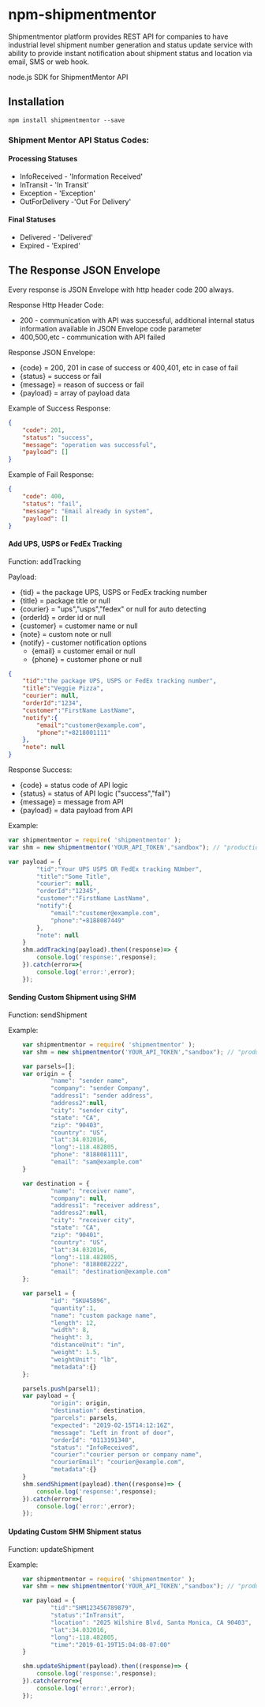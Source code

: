 # npm-shipmentmentor

Shipmentmentor platform provides REST API for companies to have industrial level shipment number generation and status update service with ability to provide instant notification about shipment status and location via email, SMS or web hook.

node.js SDK for ShipmentMentor API
## Installation
```
npm install shipmentmentor --save
```

### Shipment Mentor API Status Codes:

#### Processing Statuses 
  - InfoReceived - 'Information Received'
  - InTransit - 'In Transit'
  - Exception - 'Exception'
  - OutForDelivery -'Out For Delivery'
  
#### Final Statuses 
  - Delivered - 'Delivered'
  - Expired - 'Expired'  

## The Response JSON Envelope

Every response is JSON Envelope with http header code 200 always.  

Response Http Header Code:
  - 200 - communication with API was successful, additional internal status information available in JSON Envelope code parameter
  - 400,500,etc - communication with API failed
  
Response JSON Envelope:
  - {code} = 200, 201 in case of success or 400,401, etc in case of fail
  - {status} = success or fail
  - {message} = reason of success or fail
  - {payload} = array of payload data
  
Example of Success Response:  

```json
{
    "code": 201,
    "status": "success",
    "message": "operation was successful",
    "payload": []
}
```

Example of Fail Response:  

```json
{
    "code": 400,
    "status": "fail",
    "message": "Email already in system",
    "payload": []
}
```
  
#### Add UPS, USPS or FedEx Tracking

Function: addTracking

Payload:
  - {tid} = the package UPS, USPS or FedEx tracking number
  - {title} = package title or null
  - {courier} = "ups","usps","fedex" or null for auto detecting  
  - {orderId} = order id or null  
  - {customer} = customer name or null
  - {note} = custom note or null 
  - {notify} - customer notification options
	- {email} = customer email or null
	- {phone} = customer phone or null    

```json
{
    "tid":"the package UPS, USPS or FedEx tracking number",
    "title":"Veggie Pizza",
    "courier": null, 
    "orderId":"1234",
    "customer":"FirstName LastName",
    "notify":{
        "email":"customer@example.com",
        "phone":"+8218001111"
    },
    "note": null   
}
```

Response Success:

  - {code} = status code of API logic
  - {status} = status of API logic ("success","fail")
  - {message} = message from API
  - {payload} = data payload from API

Example:

```javascript
var shipmentmentor = require( 'shipmentmentor' );
var shm = new shipmentmentor('YOUR_API_TOKEN',"sandbox"); // "production"

var payload = {
        "tid":"Your UPS USPS OR FedEx tracking NUmber",
        "title":"Some Title", 
        "courier": null, 
        "orderId":"12345",
        "customer":"FirstName LastName",
        "notify":{
            "email":"customer@example.com",
            "phone":"+8188087449"
        },
        "note": null
    }                 
    shm.addTracking(payload).then((response)=> {
        console.log('response:',response);
    }).catch(error=>{
        console.log('error:',error);
    });
```  

#### Sending Custom Shipment using SHM

Function: sendShipment

Example:

```javascript
    var shipmentmentor = require( 'shipmentmentor' );
    var shm = new shipmentmentor('YOUR_API_TOKEN',"sandbox"); // "production"

    var parsels=[];
    var origin = {
            "name": "sender name",
            "company": "sender Company",
            "address1": "sender address",
            "address2":null,
            "city": "sender city",
            "state": "CA",
            "zip": "90403",
            "country": "US",
            "lat":34.032016,
            "long":-118.482805,
            "phone": "8188081111",
            "email": "sam@example.com"                          
    }

    var destination = {
            "name": "receiver name",
            "company": null,
            "address1": "receiver address",
            "address2":null,
            "city": "receiver city",
            "state": "CA",
            "zip": "90401",
            "country": "US",
            "lat":34.032016,
            "long":-118.482805,            
            "phone": "8188082222",
            "email": "destination@example.com"       
    };

    var parsel1 = {
            "id": "SKU45896",
            "quantity":1,
            "name": "custom package name",
            "length": 12,
            "width": 8,
            "height": 3,
            "distanceUnit": "in",
            "weight": 1.5,
            "weightUnit": "lb",
            "metadata":{}        
    };

    parsels.push(parsel1);
    var payload = {
            "origin": origin,
            "destination": destination,	
            "parcels": parsels,                        
            "expected": "2019-02-15T14:12:16Z",            
            "message": "Left in front of door",
            "orderId": "0113191348",
            "status": "InfoReceived",
            "courier":"courier person or company name",
            "courierEmail": "courier@example.com",
            "metadata":{}                        
    }                
    shm.sendShipment(payload).then((response)=> {
        console.log('response:',response);
    }).catch(error=>{
        console.log('error:',error);
    });
```  

#### Updating Custom SHM Shipment status

Function: updateShipment

Example:

```javascript
    var shipmentmentor = require( 'shipmentmentor' );
    var shm = new shipmentmentor('YOUR_API_TOKEN',"sandbox"); // "production"

    var payload = {
            "tid":"SHM123456789879",
            "status":"InTransit",
            "location": "2025 Wilshire Blvd, Santa Monica, CA 90403",
            "lat":34.032016,
            "long":-118.482805,
            "time":"2019-01-19T15:04:08-07:00"                        
    }

    shm.updateShipment(payload).then((response)=> {
        console.log('response:',response);
    }).catch(error=>{
        console.log('error:',error);
    });    
```

